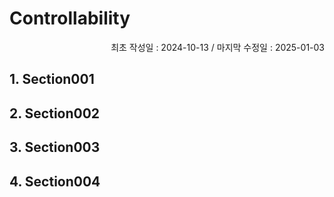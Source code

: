 # Controllability
<p align="right">
최초 작성일 : 2024-10-13 / 마지막 수정일 : 2025-01-03
</p>



## 1. Section001
## 2. Section002
## 3. Section003
## 4. Section004

